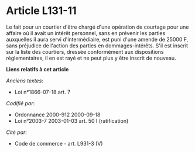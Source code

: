 # Article L131-11

Le fait pour un courtier d'être chargé d'une opération de courtage pour une affaire où il avait un intérêt personnel, sans en
prévenir les parties auxquelles il aura servi d'intermédiaire, est puni d'une amende de 25000 F, sans préjudice de l'action
des parties en dommages-intérêts. S'il est inscrit sur la liste des courtiers, dressée conformément aux dispositions
réglementaires, il en est rayé et ne peut plus y être inscrit de nouveau.

**Liens relatifs à cet article**

_Anciens textes_:

  - Loi n°1866-07-18 art. 7

_Codifié par_:

  - Ordonnance 2000-912 2000-09-18
  - Loi n°2003-7 2003-01-03 art. 50 I (ratification)

_Cité par_:

  - Code de commerce - art. L931-3 (V)
